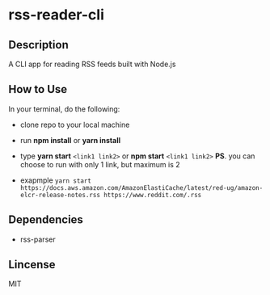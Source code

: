 # rss-reader-cli

## Description

A CLI app for reading RSS feeds built with Node.js

## How to Use

In your terminal, do the following:

- clone repo to your local machine

- run **npm install** or **yarn install** 

- type **yarn start** ``<link1 link2>`` or  **npm start** ``<link1 link2>`` **PS**. you can choose to run with only 1 link, but maximum is 2

- exapmple ``yarn start https://docs.aws.amazon.com/AmazonElastiCache/latest/red-ug/amazon-elcr-release-notes.rss https://www.reddit.com/.rss``

## Dependencies

- rss-parser

## Lincense

MIT
